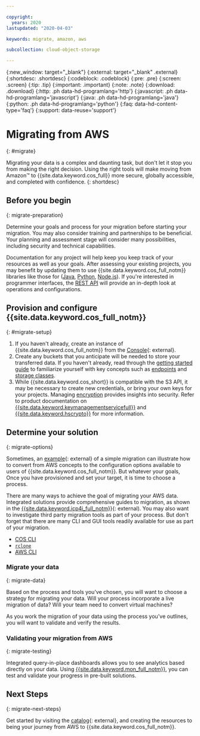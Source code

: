 ```yaml
---

copyright:
  years: 2020
lastupdated: "2020-04-03"

keywords: migrate, amazon, aws

subcollection: cloud-object-storage

---
```

{:new_window: target="_blank"}
{:external: target="_blank" .external}
{:shortdesc: .shortdesc}
{:codeblock: .codeblock}
{:pre: .pre}
{:screen: .screen}
{:tip: .tip}
{:important: .important}
{:note: .note}
{:download: .download}
{:http: .ph data-hd-programlang='http'}
{:javascript: .ph data-hd-programlang='javascript'}
{:java: .ph data-hd-programlang='java'}
{:python: .ph data-hd-programlang='python'}
{:faq: data-hd-content-type='faq'}
{:support: data-reuse='support'}

# Migrating from AWS
{: #migrate}

Migrating your data is a complex and daunting task, but don't let it stop you from making the right decision. Using the right tools will make moving from Amazon&trade; to {{site.data.keyword.cos_full}} more secure, globally accessible, and completed with confidence.
{: shortdesc}

## Before you begin
{: migrate-preparation}

Determine your goals and process for your migration before starting your migration. You may also consider training and partnerships to be beneficial. Your planning and assessment stage will consider many possibilities, including security and technical capabilities.

Documentation for any project will help keep you keep track of your resources as well as your goals. After assessing your existing projects, you may benefit by updating them to use {{site.data.keyword.cos_full_notm}} libraries like those for ([Java](/docs/cloud-object-storage/libraries?topic=cloud-object-storage-java), [Python](/docs/cloud-object-storage/libraries?topic=cloud-object-storage-python), [Node.js](/docs/cloud-object-storage/libraries?topic=cloud-object-storage-node)). If you're interested in programmer interfaces, the [REST API](/docs/cloud-object-storage/api-reference?topic=cloud-object-storage-compatibility-api) will provide an in-depth look at operations and configurations.

## Provision and configure {{site.data.keyword.cos_full_notm}}
{: #migrate-setup}

  1. If you haven't already, create an instance of {{site.data.keyword.cos_full_notm}} from the [Console](https://cloud.ibm.com/catalog/services/cloud-object-storage){: external}.
  2. Create any buckets that you anticipate will be needed to store your transferred data. If you haven't already, read through the [getting started guide](/docs/cloud-object-storage?topic=cloud-object-storage-getting-started) to familiarize yourself with key concepts such as [endpoints](/docs/cloud-object-storage/basics?topic=cloud-object-storage-endpoints) and [storage classes](/docs/cloud-object-storage/basics?topic=cloud-object-storage-classes).
  3. While {{site.data.keyword.cos_short}} is compatible with the S3 API, it may be necessary to create new credentials, or bring your own keys for your projects. Managing [encryption](/docs/cloud-object-storage?topic=cloud-object-storage-encryption) provides insights into security. Refer to product documentation on [{{site.data.keyword.keymanagementservicefull}}](/docs/key-protect?topic=key-protect-about) and [{{site.data.keyword.hscrypto}}](/docs/hs-crypto?topic=hs-crypto-overview) for more information.

## Determine your solution
{: migrate-options}

Sometimes, an [example](https://developer.ibm.com/tutorials/how-to-easily-port-your-app-storage-to-cloud-object-storage/){: external} of a simple migration can illustrate how to convert from AWS concepts to the configuration options available to users of {{site.data.keyword.cos_full_notm}}. But whatever your goals, Once you have provisioned and set your target, it is time to choose a process. 

There are many ways to achieve the goal of migrating your AWS data. Integrated solutions provide comprehensive guides to migration, as shown in the [{{site.data.keyword.icp4i_full_notm}}](https://www.ibm.com/cloud/cloud-pak-for-integration/high-speed-data-transfer1){: external). You may also want to investigate third party migration tools as part of your process. But don't forget that there are many CLI and GUI tools readily available for use as part of your migration.

* [COS CLI](/docs/cloud-object-storage?topic=cloud-object-storage-cli-ic-cos-cli)
* [`rclone`](/docs/cloud-object-storage?topic=cloud-object-storage-rclone)
* [AWS CLI](/docs/cloud-object-storage?topic=cloud-object-storage-aws-cli)

### Migrate your data
{: migrate-data}

Based on the process and tools you've chosen, you will want to choose a strategy for migrating your data. Will your process incorporate a live migration of data? Will your team need to convert virtual machines?

As you work the migration of your data using the process you've outlines, you will want to validate and verify the results.

### Validating your migration from AWS
{: migrate-testing}

Integrated query-in-place dashboards allows you to see analytics based directly on your data. Using [{{site.data.keyword.mon_full_notm}}](/docs/cloud-object-storage?topic=cloud-object-storage-mm-cos-integration), you can test and validate your progress in pre-built solutions.

## Next Steps
{: migrate-next-steps}

Get started by visiting the [catalog](https://cloud.ibm.com){: external}, and creating the resources to being your journey from AWS to {{site.data.keyword.cos_full_notm}}. 